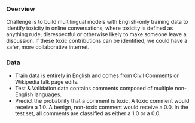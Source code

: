 ### Overview
Challenge is to build multilingual models with English-only training data to identify toxicity in online conversations, where toxicity is defined as anything rude, disrespectful or otherwise likely to make someone leave a discussion. If these toxic contributions can be identified, we could have a safer, more collaborative internet.

### Data
* Train data is entirely in English and comes from Civil Comments or Wikipedia talk page edits.
* Test & Validation data contains comments composed of multiple non-English languages.
* Predict the probability that a comment is toxic. A toxic comment would receive a 1.0. A benign, non-toxic comment would receive a 0.0. In the test set, all comments are classified as either a 1.0 or a 0.0.








